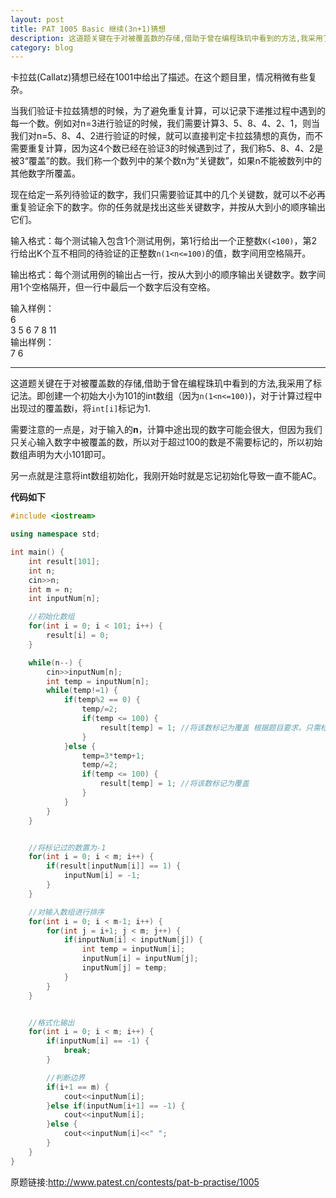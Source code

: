```yaml
---
layout: post
title: PAT 1005 Basic 继续(3n+1)猜想
description: 这道题关键在于对被覆盖数的存储,借助于曾在编程珠玑中看到的方法,我采用了标记法。即创建一个初始大小为101的int数组（因为`n(1<n<=100)`)，对于计算过程中出现过的覆盖数i，将`int[i]`标记为1.
category: blog
---
```



卡拉兹(Callatz)猜想已经在1001中给出了描述。在这个题目里，情况稍微有些复杂。

当我们验证卡拉兹猜想的时候，为了避免重复计算，可以记录下递推过程中遇到的每一个数。例如对n=3进行验证的时候，我们需要计算3、5、8、4、2、1，则当我们对n=5、8、4、2进行验证的时候，就可以直接判定卡拉兹猜想的真伪，而不需要重复计算，因为这4个数已经在验证3的时候遇到过了，我们称5、8、4、2是被3“覆盖”的数。我们称一个数列中的某个数n为“关键数”，如果n不能被数列中的其他数字所覆盖。

现在给定一系列待验证的数字，我们只需要验证其中的几个关键数，就可以不必再重复验证余下的数字。你的任务就是找出这些关键数字，并按从大到小的顺序输出它们。

输入格式：每个测试输入包含1个测试用例，第1行给出一个正整数`K(<100)`，第2行给出K个互不相同的待验证的正整数`n(1<n<=100)`的值，数字间用空格隔开。

输出格式：每个测试用例的输出占一行，按从大到小的顺序输出关键数字。数字间用1个空格隔开，但一行中最后一个数字后没有空格。

输入样例：<br>
6<br>
3 5 6 7 8 11<br>
输出样例：<br>
7 6

------

这道题关键在于对被覆盖数的存储,借助于曾在编程珠玑中看到的方法,我采用了标记法。即创建一个初始大小为101的int数组（因为`n(1<n<=100)`)，对于计算过程中出现过的覆盖数i，将`int[i]`标记为1.

需要注意的一点是，对于输入的**n**，计算中途出现的数字可能会很大，但因为我们只关心输入数字中被覆盖的数，所以对于超过100的数是不需要标记的，所以初始数组声明为大小101即可。

另一点就是注意将int数组初始化，我刚开始时就是忘记初始化导致一直不能AC。


**代码如下**

```c++
#include <iostream>

using namespace std;

int main() {
    int result[101];
    int n;
    cin>>n;
    int m = n;
    int inputNum[n];

    //初始化数组
    for(int i = 0; i < 101; i++) {
        result[i] = 0;
    }

    while(n--) {
        cin>>inputNum[n];
        int temp = inputNum[n];
        while(temp!=1) {
            if(temp%2 == 0) {
                temp/=2;
                if(temp <= 100) {
                    result[temp] = 1; //将该数标记为覆盖 根据题目要求，只需标记100以内的数
                }
            }else {
                temp=3*temp+1;
                temp/=2;
                if(temp <= 100) {
                    result[temp] = 1; //将该数标记为覆盖
                }
            }
        }
    }


    //将标记过的数置为-1
    for(int i = 0; i < m; i++) {
        if(result[inputNum[i]] == 1) {
            inputNum[i] = -1;
        }
    }

    //对输入数组进行排序
    for(int i = 0; i < m-1; i++) {
        for(int j = i+1; j < m; j++) {
            if(inputNum[i] < inputNum[j]) {
                int temp = inputNum[i];
                inputNum[i] = inputNum[j];
                inputNum[j] = temp;
            }
        }
    }


    //格式化输出
    for(int i = 0; i < m; i++) {
        if(inputNum[i] == -1) {
            break;
        }

        //判断边界
        if(i+1 == m) {
            cout<<inputNum[i];
        }else if(inputNum[i+1] == -1) {
            cout<<inputNum[i];
        }else {
            cout<<inputNum[i]<<" ";
        }
    }
}
```
原题链接:http://www.patest.cn/contests/pat-b-practise/1005



